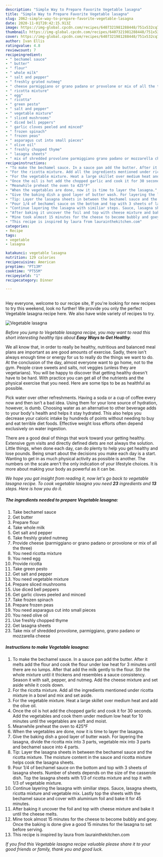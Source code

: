 ```yaml
---
description: "Simple Way to Prepare Favorite Vegetable lasagna"
title: "Simple Way to Prepare Favorite Vegetable lasagna"
slug: 2062-simple-way-to-prepare-favorite-vegetable-lasagna
date: 2020-11-01T20:42:15.913Z
image: https://img-global.cpcdn.com/recipes/6407321981288448/751x532cq70/vegetable-lasagna-recipe-main-photo.jpg
thumbnail: https://img-global.cpcdn.com/recipes/6407321981288448/751x532cq70/vegetable-lasagna-recipe-main-photo.jpg
cover: https://img-global.cpcdn.com/recipes/6407321981288448/751x532cq70/vegetable-lasagna-recipe-main-photo.jpg
author: Ivan Ellis
ratingvalue: 4.8
reviewcount: 7
recipeingredient:
- " bechamel sauce"
- " butter"
- " flour"
- " whole milk"
- " salt and pepper"
- " freshly grated nutmeg"
- " cheese parmiggiano or grano padano or provolone or mix of all the three"
- " ricotta mixture"
- " egg"
- " ricotta"
- " green pesto"
- " salt and pepper"
- " vegetable mixture"
- " sliced mushrooms"
- " diced bell peppers"
- " garlic cloves peeled and minced"
- " frozen spinach"
- " frozen peas"
- " asparagus cut into small pieces"
- " olive oil"
- " freshly chopped thyme"
- " lasagna sheets"
- " mix of shredded provolone parmiggiano grano padano or mozzarella cheese"
recipeinstructions:
- "To make the bechamel sauce. In a sauce pan add the butter. After it melts add the flour and cook the flour under low heat for 3 minutes until there are no lumps. After that add the milk gently to the flour. Stir the whole mixture until it thickens and resembles a sauce consistency. Season it with salt, pepper, and nutmeg. Add the cheese mixture and set aside while it cools down."
- "For the ricotta mixture. Add all the ingredients mentioned under ricotta mixture in a bowl and mix and set aside."
- "For the vegetable mixture. Heat a large skillet over medium heat and add the olive oil."
- "Once the oil is hot add the chopped garlic and cook it for 30 seconds. Add the vegetables and cook them under medium low heat for 10 minutes until the vegetables are soft and moist."
- "Meanwhile preheat the oven to 425°F"
- "When the vegetables are done, now it is time to layer the lasagna."
- "Give the baking dish a good layer of butter wash. For layering the lasagna, divide the ricotta mix into 3 parts, vegetable mix into 3 parts and bechamel sauce into 4 parts."
- "Tip: Layer the lasagna sheets in between the bechamel sauce and the ricotta mixture. The moisture content in the sauce and ricotta mixture helps cook the lasagna sheets."
- "Pour 1/4 of bechamel sauce on the bottom and top with 3 sheets of lasagna sheets. Number of sheets depends on the size of the casserole dish. Top the lasagna sheets with 1/3 of ricotta mixture and top it with 1/3 of vegetable mixture."
- "Continue layering the lasagna with similiar steps. Sauce, lasagna sheets, ricotta mixture and vegetable mix. Lastly top the sheets with the bechamel sauce and cover with aluminium foil and bake it for 45 minutes."
- "After baking it uncover the foil and top with cheese mixture and bake it until the cheese melts."
- "Mine took almost 15 minutes for the cheese to become bubbly and goey. Once the baking is done give a good 15 minutes for the lasagna to set before serving."
- "This recipe is inspired by laura from laurainthekitchen.com"
categories:
- Recipe
tags:
- vegetable
- lasagna

katakunci: vegetable lasagna 
nutrition: 129 calories
recipecuisine: American
preptime: "PT13M"
cooktime: "PT55M"
recipeyield: "1"
recipecategory: Dinner

---
```

<br>
Hey everyone, welcome to our recipe site, If you're looking for new recipes to try this weekend, look no further! We provide you only the perfect Vegetable lasagna recipe here. We also have wide variety of recipes to try.
<br>


![Vegetable lasagna](https://img-global.cpcdn.com/recipes/6407321981288448/751x532cq70/vegetable-lasagna-recipe-main-photo.jpg)

<i>Before you jump to Vegetable lasagna recipe, you may want to read this short interesting healthy tips about <strong>Easy Ways to Get Healthy</strong>.</i>

We all know that, in order to really be healthy, nutritious and balanced meal plans are important as are good amounts of exercise. Sadly, there isn't always enough time or energy for us to really do the things we want to do. At the conclusion of the day, almost everyone want to go home, not to the gym. People crave sweets and salts, not veggies (unless they are vegetarians). You will be happy to discover that getting healthy doesn't have to be hard. With practice you can get all of the nutrients and the physical exercise that you need. Here are some tips to be as healthful as possible.

Pick water over other refreshments. Having a soda or a cup of coffee every now and then isn’t a bad idea. Using them for your lone source of hydration, however, is dumb. Choosing water as an alternative to other beverage adds to your body's health and helps it stay hydrated. This also helps you decrease your caloric intake by hundreds of points without needing to buy and eat terrible diet foods. Effective weight loss efforts often depend exclusively on water ingestion.

There are a good deal of things that work toward your getting healthy. Extensive gym visits and directly defined diets are not always the solution. Little things, when done each day, can do plenty to help you get healthy and lose pounds. Being smart about the decisions you make each day is a start. Wanting to get in as much physical activity as possible is another. The numbers on the scale aren't the only indication of your lifestyle choices. It is more about making your body as powerful as it can be. 


<i>We hope you got insight from reading it, now let's go back to vegetable lasagna recipe. To cook vegetable lasagna you need <strong>23</strong> ingredients and <strong>13</strong> steps. Here is how you do it.
</i>

##### The ingredients needed to prepare Vegetable lasagna:

1. Take  bechamel sauce
1. Get  butter
1. Prepare  flour
1. Take  whole milk
1. Get  salt and pepper
1. Take  freshly grated nutmeg
1. Provide  cheese (parmiggiano or grano padano or provolone or mix of all the three)
1. You need  ricotta mixture
1. You need  egg
1. Provide  ricotta
1. Take  green pesto
1. Get  salt and pepper
1. You need  vegetable mixture
1. Prepare  sliced mushrooms
1. Use  diced bell peppers
1. Get  garlic cloves peeled and minced
1. Take  frozen spinach
1. Prepare  frozen peas
1. You need  asparagus cut into small pieces
1. You need  olive oil
1. Use  freshly chopped thyme
1. Get  lasagna sheets
1. Take  mix of shredded provolone, parmiggiano, grano padano or mozzarella cheese


##### Instructions to make Vegetable lasagna:

1. To make the bechamel sauce. In a sauce pan add the butter. After it melts add the flour and cook the flour under low heat for 3 minutes until there are no lumps. After that add the milk gently to the flour. Stir the whole mixture until it thickens and resembles a sauce consistency. Season it with salt, pepper, and nutmeg. Add the cheese mixture and set aside while it cools down.
1. For the ricotta mixture. Add all the ingredients mentioned under ricotta mixture in a bowl and mix and set aside.
1. For the vegetable mixture. Heat a large skillet over medium heat and add the olive oil.
1. Once the oil is hot add the chopped garlic and cook it for 30 seconds. Add the vegetables and cook them under medium low heat for 10 minutes until the vegetables are soft and moist.
1. Meanwhile preheat the oven to 425°F
1. When the vegetables are done, now it is time to layer the lasagna.
1. Give the baking dish a good layer of butter wash. For layering the lasagna, divide the ricotta mix into 3 parts, vegetable mix into 3 parts and bechamel sauce into 4 parts.
1. Tip: Layer the lasagna sheets in between the bechamel sauce and the ricotta mixture. The moisture content in the sauce and ricotta mixture helps cook the lasagna sheets.
1. Pour 1/4 of bechamel sauce on the bottom and top with 3 sheets of lasagna sheets. Number of sheets depends on the size of the casserole dish. Top the lasagna sheets with 1/3 of ricotta mixture and top it with 1/3 of vegetable mixture.
1. Continue layering the lasagna with similiar steps. Sauce, lasagna sheets, ricotta mixture and vegetable mix. Lastly top the sheets with the bechamel sauce and cover with aluminium foil and bake it for 45 minutes.
1. After baking it uncover the foil and top with cheese mixture and bake it until the cheese melts.
1. Mine took almost 15 minutes for the cheese to become bubbly and goey. Once the baking is done give a good 15 minutes for the lasagna to set before serving.
1. This recipe is inspired by laura from laurainthekitchen.com


<i>If you find this Vegetable lasagna recipe valuable please share it to your good friends or family, thank you and good luck.</i>
